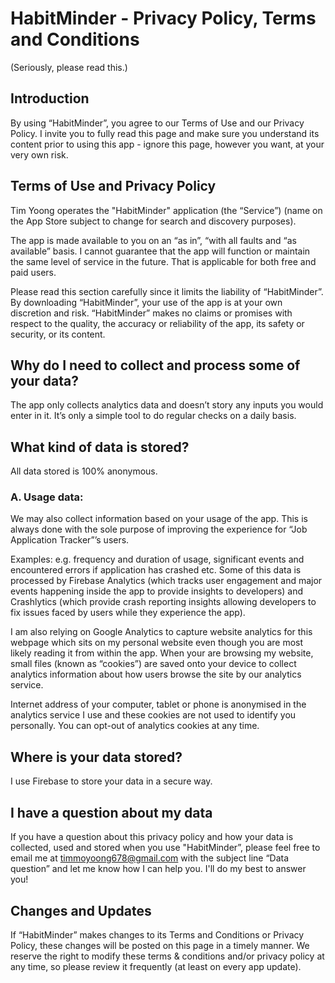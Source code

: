 #  HabitMinder - Privacy Policy, Terms and Conditions
(Seriously, please read this.)

## Introduction
By using “HabitMinder”, you agree to our Terms of Use and our Privacy Policy. I invite you to fully read this page and make sure you understand its content prior to using this app - ignore this page, however you want, at your very own risk.

## Terms of Use and Privacy Policy
Tim Yoong operates the "HabitMinder" application (the “Service”) (name on the App Store subject to change for search and discovery purposes).

The app is made available to you on an “as in”, “with all faults and “as available” basis. I cannot guarantee that the app will function or maintain the same level of service in the future. That is applicable for both free and paid users.

Please read this section carefully since it limits the liability of “HabitMinder”. By downloading “HabitMinder”, your use of the app is at your own discretion and risk. “HabitMinder” makes no claims or promises with respect to the quality, the accuracy or reliability of the app, its safety or security, or its content.

## Why do I need to collect and process some of your data?

The app only collects analytics data and doesn’t story any inputs you would enter in it. It’s only a simple tool to do regular checks on a daily basis.

## What kind of data is stored?

All data stored is 100% anonymous.

### A. Usage data:

We may also collect information based on your usage of the app. This is always done with the sole purpose of improving the experience for “Job Application Tracker”’s users.

Examples: e.g. frequency and duration of usage, significant events and encountered errors if application has crashed etc. Some of this data is processed by Firebase Analytics (which tracks user engagement and major events happening inside the app to provide insights to developers) and Crashlytics (which provide crash reporting insights allowing developers to fix issues faced by users while they experience the app).

I am also relying on Google Analytics to capture website analytics for this webpage which sits on my personal website even though you are most likely reading it from within the app. When your are browsing my website, small files (known as “cookies”) are saved onto your device to collect analytics information about how users browse the site by our analytics service.

Internet address of your computer, tablet or phone is anonymised in the analytics service I use and these cookies are not used to identify you personally. You can opt-out of analytics cookies at any time.

## Where is your data stored?

I use Firebase to store your data in a secure way.

## I have a question about my data

If you have a question about this privacy policy and how your data is collected, used and stored when you use "HabitMinder”, please feel free to email me at timmoyoong678@gmail.com with the subject line “Data question” and let me know how I can help you. I'll do my best to answer you!

## Changes and Updates

If “HabitMinder” makes changes to its Terms and Conditions or Privacy Policy, these changes will be posted on this page in a timely manner. We reserve the right to modify these terms & conditions and/or privacy policy at any time, so please review it frequently (at least on every app update).


